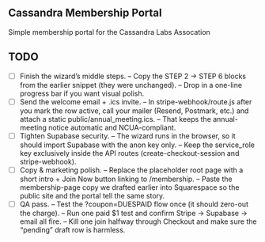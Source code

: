 ## Cassandra Membership Portal

Simple membership portal for the Cassandra Labs Assocation

## TODO 

- [ ] Finish the wizard’s middle steps.
    – Copy the STEP 2 → STEP 6 blocks from the earlier snippet (they were unchanged).
    – Drop in a one-line progress bar if you want visual polish.
- [ ] Send the welcome email + .ics invite.
    – In stripe-webhook/route.js after you mark the row active, call your mailer (Resend, Postmark, etc.) and attach a static public/annual_meeting.ics.
    – That keeps the annual-meeting notice automatic and NCUA-compliant.
- [ ] Tighten Supabase security.
    – The wizard runs in the browser, so it should import Supabase with the anon key only.
    – Keep the service_role key exclusively inside the API routes (create-checkout-session and stripe-webhook).
- [ ] Copy & marketing polish.
    – Replace the placeholder root page with a short intro + Join Now button linking to /membership.
    – Paste the membership-page copy we drafted earlier into Squarespace so the public site and the portal tell the same story.
- [ ] QA pass.
    – Test the ?coupon=DUESPAID flow once (it should zero-out the charge).
    – Run one paid $1 test and confirm Stripe → Supabase → email all fire.
    – Kill one join halfway through Checkout and make sure the “pending” draft row is harmless.